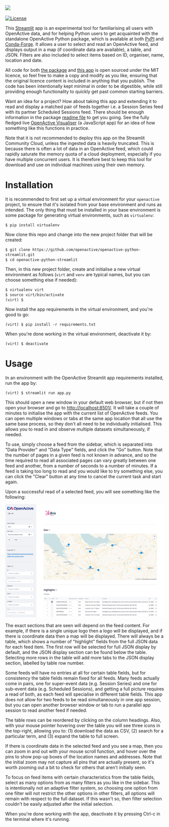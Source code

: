 <img src='https://openactive.io/brand-assets/openactive-logo-large.png' width='500'>

[![License](http://img.shields.io/:license-mit-blue.svg)](https://opensource.org/license/mit/)

This [Streamlit](https://streamlit.io/) app is an experimental tool for familiarising all users with OpenActive data, and for helping Python users to get acquainted with the standalone OpenActive Python package, which is available at both [PyPI](https://pypi.org/project/openactive/) and [Conda-Forge](https://anaconda.org/conda-forge/openactive). It allows a user to select and read an OpenActive feed, and displays output in a map (if coordinate data are available), a table, and JSON. Filters are also included to select items based on ID, organiser, name, location and date.

All code for both [the package](https://github.com/openactive/openactive-python/blob/main/src/openactive/openactive.py) and [this app](https://github.com/openactive/openactive-python-streamlit/blob/main/app.py) is open sourced under the MIT licence, so feel free to make a copy and modify as you like, ensuring that the original licence content is included in anything that you publish. The code has been intentionally kept minimal in order to be digestible, while still providing enough functionality to quickly get past common starting barriers.

Want an idea for a project? How about taking this app and extending it to read and display a matched pair of feeds together i.e. a Session Series feed with its partner Scheduled Sessions feed. There should be enough information in the package [readme file](https://github.com/openactive/openactive-python/blob/main/README.md) to get you going. See the fully fledged live [OpenActive Visualiser](https://visualiser.openactive.io/) (a JavaScript app) for an idea of how something like this functions in practice.

Note that it is not recommended to deploy this app on the Streamlit Community Cloud, unless the ingested data is heavily truncated. This is because there is often a lot of data in an OpenActive feed, which could rapidly saturate the memory quota of a cloud deployment, especially if you have multiple concurrent users. It is therefore best to keep this tool for download and use on individual machines using their own memory.

# Installation

It is recommended to first set up a virtual environment for your `openactive` project, to ensure that it's isolated from your base environment and runs as intended. The only thing that must be installed in your base environment is some package for generating virtual environments, such as `virtualenv`:

```
$ pip install virtualenv
```

Now clone this repo and change into the new project folder that will be created:

```
$ git clone https://github.com/openactive/openactive-python-streamlit.git
$ cd openactive-python-streamlit
```

Then, in this new project folder, create and initialise a new virtual environment as follows (`virt` and `venv` are typical names, but you can choose something else if needed):

```
$ virtualenv virt
$ source virt/bin/activate
(virt) $
```

Now install the app requirements in the virtual environment, and you're good to go:

```
(virt) $ pip install -r requirements.txt
```

When you're done working in the virtual environment, deactivate it by:

```
(virt) $ deactivate
```

# Usage

In an environment with the OpenActive Streamlit app requirements installed, run the app by:

```
(virt) $ streamlit run app.py
```

This should open a new window in your default web browser, but if not then open your browser and go to [http://localhost:8501/](http://localhost:8501/). It will take a couple of minutes to initialise the app with the current list of OpenActive feeds. You can open multiple windows or tabs at the same app location that all use the same base process, so they don't all need to be individually initialised. This allows you to read in and observe multiple datasets simultaneously, if needed.

To use, simply choose a feed from the sidebar, which is separated into "Data Provider" and "Data Type" fields, and click the "Go" button. Note that the number of pages in a given feed is not known in advance, and so the time required to read all associated pages can vary greatly between one feed and another, from a number of seconds to a number of minutes. If a feed is taking too long to read and you would like to try something else, you can click the "Clear" button at any time to cancel the current task and start again.

Upon a successful read of a selected feed, you will see something like the following:

![OpenActive Python Streamlit app running in a web browser](images/openactive-python-streamlit.png)

The exact sections that are seen will depend on the feed content. For example, if there is a single unique logo then a logo will be displayed, and if there is coordinate data then a map will be displayed. There will always be a table, which shows a number of "highlight" fields from the full JSON data for each feed item. The first row will be selected for full JSON display by default, and the JSON display section can be found below the table. Selecting more rows in the table will add more tabs to the JSON display section, labelled by table row number.

Some feeds will have no entries at all for certain table fields, but for consistency the table fields remain fixed for all feeds. Many feeds actually come in pairs, one for super-event data (e.g. Session Series) and one for sub-event data (e.g. Scheduled Sessions), and getting a full picture requires a read of both, as each feed will specialise in different table fields. This app does not allow for two feeds to be read simultaneously in one app session, but you can open another browser window or tab to run a parallel app session to read another feed if needed.

The table rows can be reordered by clicking on the column headings. Also, with your mouse pointer hovering over the table you will see three icons in the top-right, allowing you to: (1) download the data as CSV, (2) search for a particular term, and (3) expand the table to full screen.

If there is coordinate data in the selected feed and you see a map, then you can zoom in and out with your mouse scroll function, and hover over the pins to show pop-up boxes of the location names and addresses. Note that the initial zoom may not capture all pins that are actually present, so it's worth zooming out a bit to check for others that aren't initially seen.

To focus on feed items with certain characteristics from the table fields, select as many options from as many filters as you like in the sidebar. This is intentionally not an adaptive filter system, so choosing one option from one filter will not restrict the other options in other filters, all options will remain with respect to the full dataset. If this wasn't so, then filter selection couldn't be easily adjusted after the initial selection.

When you're done working with the app, deactivate it by pressing Ctrl-c in the terminal where it's running.